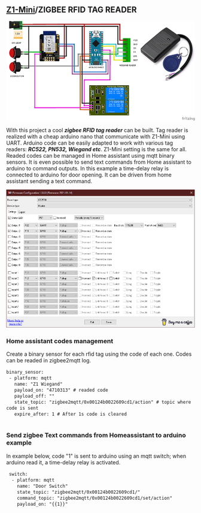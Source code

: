 ## [Z1-Mini](https://gio-dot.github.io/Z1-Mini/)/ZIGBEE RFID TAG READER

<img src="https://github.com/Gio-dot/Z1-Mini/blob/gh-pages/images/Z1-Mini%20Wiegand_bb-850.png?raw=true">

With this project a cool ***zigbee RFID tag reader*** can be built. Tag reader is realized with a cheap arduino nano that communicate with Z1-Mini using UART. Arduino code can be easily adapted to work with various tag readers: ***RC522, PN532, Wiegand etc***. Z1-Mini setting is the same for all. Readed codes can be managed in Home assistant using mqtt binary sensors. It is even possible to send text commands from Home assistant to arduino to command outputs. In this example a time-delay relay is connected to arduino for door opening. It can be driven from home assistant sending a text command.

<img src="https://github.com/Gio-dot/Z1-Mini/blob/gh-pages/images/Z1%20mini%20wiegand%20config.png?raw=true">

### Home assistant codes management

Create a binary sensor for each rfid tag using the code of each one. Codes can be readed in zigbee2mqtt log.

 ```
 binary_sensor:  
  - platform: mqtt
    name: "Z1 Wiegand"
    payload_on: "4710313" # readed code
    payload_off: ""
    state_topic: "zigbee2mqtt/0x00124b0022609cd1/action" # topic where code is sent
    expire_after: 1 # After 1s code is cleared
   
 ```

### Send zigbee Text commands from Homeassistant to arduino example

In example below, code "1" is sent to arduino using an mqtt switch; when arduino read it, a time-delay relay is activated.

```
 switch: 
  - platform: mqtt
    name: "Door Switch"
    state_topic: "zigbee2mqtt/0x00124b0022609cd1/"
    command_topic: "zigbee2mqtt/0x00124b0022609cd1/set/action"
    payload_on: "{{1}}"
   
 ```
